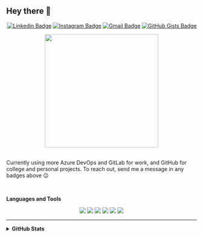 ## Hey there 👋

<div align="right">
    
[![Linkedin Badge](https://img.shields.io/badge/-LinkedIn-0c1b2e?style=flat-square&logo=Linkedin&logoColor=2c569c&link=https://www.linkedin.com/in/yuri-lopes-machado-170023198/)](https://www.linkedin.com/in/yuri-lopes-machado-170023198/)
[![Instagram Badge](https://img.shields.io/badge/-Instagram-0c1b2e?style=flat-square&logo=Instagram&logoColor=2c569c&link=https://www.instagram.com/yurilopesm)](https://www.instagram.com/yurilopesm)
[![Gmail Badge](https://img.shields.io/badge/-Gmail-0c1b2e?style=flat-square&logo=Gmail&logoColor=2c569c&link=mailto:yurilopesmachado@hotmail.com)](mailto:yurilopesmachado@hotmail.com)
[![GitHub Gists Badge](https://img.shields.io/badge/-Github%20Gists-0c1b2e?style=flat-square&logo=Github&logoColor=2c569c&link=https://gist.github.com/YuriLopesM)](https://gist.github.com/YuriLopesM)

</div>

<div align="center">
    <img src="https://github.com/user-attachments/assets/e668751f-02ad-4f5f-9667-51f0eb5ab7e2" width="300" />
</div>

<br>

Currently using more Azure DevOps and GitLab for work, and GitHub for college and personal projects. To reach out, send me a message in any badges above 😉

<br>

**Languages and Tools**
<div align="center">
    <img src="https://img.shields.io/badge/React-0c1b2e?style=for-the-badge&logo=react&logoColor=2c569c" />
    <img src="https://img.shields.io/badge/Next.js-0c1b2e?style=for-the-badge&logo=next.js&logoColor=2c569c" />
    <img src="https://img.shields.io/badge/TypeScript-0c1b2e?style=for-the-badge&logo=typescript&logoColor=2c569c" />
    <img src="https://img.shields.io/badge/JavaScript-0c1b2e?style=for-the-badge&logo=javascript&logoColor=2c569c" />
    <img src="https://img.shields.io/badge/HTML5-0c1b2e?style=for-the-badge&logo=html5&logoColor=2c569c" />
    <img src="https://img.shields.io/badge/CSS3-0c1b2e?style=for-the-badge&logo=css3&logoColor=2c569c" />
</div>

---

<details>
    <summary><strong>GitHub Stats</strong></summary>
    <div align="center">
        <img src="https://github-readme-stats.vercel.app/api?username=YuriLopesM&theme=dracula&hide_border=true">
    </div>
    <br>
    <div align="center">
        <img align="center" src="https://github-readme-stats.vercel.app/api/top-langs/?username=YuriLopesM&theme=dracula&hide_border=true">
    </div>
</details>
